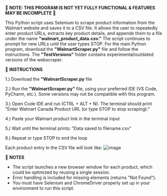 🚧 **NOTE: THIS PROGRAM IS NOT YET FULLY FUNCTIONAL & FEATURES MAY BE INCOMPLETE** 🚧

This Python script uses Selenium to scrape product information from the Walmart website and saves it to a CSV file. It allows the user to repeatedly enter product URLs, extracts key product details, and appends them to a file under the name **"walmart_product_data.csv."** The script continues to prompt for new URLs until the user types STOP. For the main Python program, download the **"WalmartScraper.py"** file and follow the instructions. The **"TestVersions"** folder contains experimental/outdated versions of the webscraper.  


🔧 **INSTRUCTIONS**

1.) Download the **"WalmartScraper.py** file

2.) Run the **"WalmartScraper.py"** file, using your preferred IDE (VS Code, PyCharm, etc.). Some versions may not be compatible with this program.

3.) Open Code IDE and run (CTRL + ALT + N). The terminal should print "Enter Walmart Canada Product URL (or type STOP to stop scraping):"

4.) Paste your Walmart product link in the terminal input

5.) Wait until the terminal prints: "Data saved to filename.csv"

6.) Repeat or type STOP to end the loop<br>

Each product entry in the CSV file will look like:
![image](https://github.com/user-attachments/assets/df1db2d6-6870-452e-9d3e-b4489a1b5ba3)



🚨 **NOTES**
- The script launches a new browser window for each product, which could be optimized by reusing a single session.
- Error handling is included for missing elements (returns "Not Found").
- You must have Selenium and ChromeDriver properly set up in your environment to run this script.
